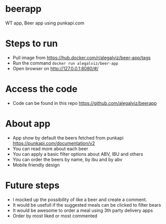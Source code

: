 # beerapp
WT app, Beer app using punkapi.com

# Steps to run
- Pull image from https://hub.docker.com/r/alegalviz/beer-app/tags
- Run the command `docker run alegalviz/beer-app`
- Open browser on http://127.0.0.1:8080/#/

# Access the code
- Code can be found in this repo https://github.com/alegalviz/beerapp

# About app
- App show by default the beers fetched from punkapi https://punkapi.com/documentation/v2
- You can read more about each beer
- You can apply a basic filter options about ABV, IBU and others
- You can order the beers by name, by ibu and by abv
- Mobile friendly design

# Future steps
- I mocked up the possibility of like a beer and create a comment.
- It would be usefull if the suggested meals can be clicked to filter bears
- It would be awesome to order a meal using 3th party delivery apps
- Order by most liked or most commented